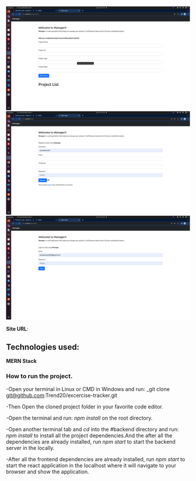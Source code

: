 ![user-form](readmeimages/readme1.png)
![user-form](readmeimages/readme2.png)
![user-form](readmeimages/readme3.png)

<!-- ![exercise-form](readmeimages/remind2.png) -->

**Site URL**:

## Technologies used:

**MERN Stack**

### How to run the project.

-Open your terminal in Linux or CMD in Windows and run: \_git clone git@github.com:Trend20/excercise-tracker.git

-Then Open the cloned project folder in your favorite code editor.

-Open the terminal and run: _npm install_ on the root directory.

-Open another terminal tab and _cd_ into the #backend directory and run: _npm install_ to install all the project dependencies.And the
after all the dependencies are already installed, run _npm start_ to start the backend server in the locally.

-After all the frontend dependencies are already installed, run _npm start_ to start the react application in the localhost
where it will navigate to your browser and show the application.
